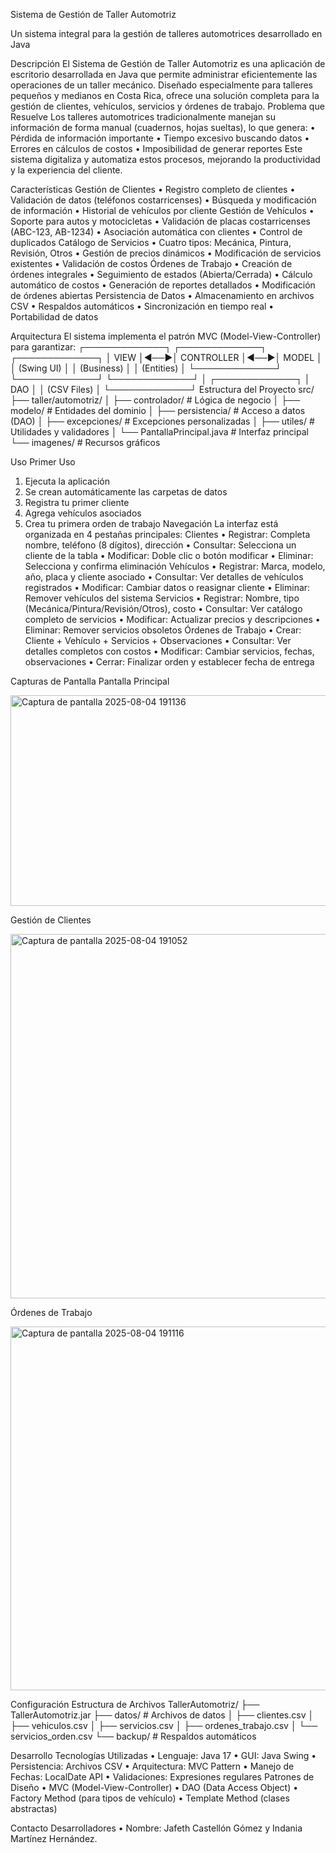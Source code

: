 Sistema de Gestión de Taller Automotriz
    
Un sistema integral para la gestión de talleres automotrices desarrollado en Java

Descripción
El Sistema de Gestión de Taller Automotriz es una aplicación de escritorio desarrollada en Java que permite administrar eficientemente las operaciones de un taller mecánico. Diseñado especialmente para talleres pequeños y medianos en Costa Rica, ofrece una solución completa para la gestión de clientes, vehículos, servicios y órdenes de trabajo.
Problema que Resuelve
Los talleres automotrices tradicionalmente manejan su información de forma manual (cuadernos, hojas sueltas), lo que genera:
•	Pérdida de información importante
•	 Tiempo excesivo buscando datos
•	 Errores en cálculos de costos
•	Imposibilidad de generar reportes
Este sistema digitaliza y automatiza estos procesos, mejorando la productividad y la experiencia del cliente.

 Características
Gestión de Clientes
•	 Registro completo de clientes
•	 Validación de datos (teléfonos costarricenses)
•	 Búsqueda y modificación de información
•	 Historial de vehículos por cliente
 Gestión de Vehículos
•	 Soporte para autos y motocicletas
•	 Validación de placas costarricenses (ABC-123, AB-1234)
•	 Asociación automática con clientes
•	Control de duplicados
Catálogo de Servicios
•	 Cuatro tipos: Mecánica, Pintura, Revisión, Otros
•	 Gestión de precios dinámicos
•	 Modificación de servicios existentes
•	 Validación de costos
Órdenes de Trabajo
•	 Creación de órdenes integrales
•	 Seguimiento de estados (Abierta/Cerrada)
•	 Cálculo automático de costos
•	 Generación de reportes detallados
•	 Modificación de órdenes abiertas
 Persistencia de Datos
•	Almacenamiento en archivos CSV
•	 Respaldos automáticos
•	 Sincronización en tiempo real
•	 Portabilidad de datos

 Arquitectura
El sistema implementa el patrón MVC (Model-View-Controller) para garantizar:
┌─────────────┐    ┌─────────────┐    ┌─────────────┐
│    VIEW     │◄──►│ CONTROLLER  │◄──►│    MODEL    │
│ (Swing UI)  │    │ (Business)  │    │ (Entities)  │
└─────────────┘    └─────────────┘    └─────────────┘
                           │
                   ┌─────────────┐
                   │    DAO      │
                   │ (CSV Files) │
                   └─────────────┘
 Estructura del Proyecto
src/
├── taller/automotriz/
│   ├── controlador/          # Lógica de negocio
│   ├── modelo/               # Entidades del dominio
│   ├── persistencia/         # Acceso a datos (DAO)
│   ├── excepciones/          # Excepciones personalizadas
│   ├── utiles/               # Utilidades y validadores
│   └── PantallaPrincipal.java # Interfaz principal
└── imagenes/                 # Recursos gráficos


Uso
 Primer Uso
1.	Ejecuta la aplicación
2.	Se crean automáticamente las carpetas de datos
3.	Registra tu primer cliente
4.	Agrega vehículos asociados
5.	Crea tu primera orden de trabajo
 Navegación
La interfaz está organizada en 4 pestañas principales:
Clientes
•	Registrar: Completa nombre, teléfono (8 dígitos), dirección
•	Consultar: Selecciona un cliente de la tabla
•	Modificar: Doble clic o botón modificar
•	Eliminar: Selecciona y confirma eliminación
Vehículos
•	Registrar: Marca, modelo, año, placa y cliente asociado
•	Consultar: Ver detalles de vehículos registrados
•	Modificar: Cambiar datos o reasignar cliente
•	Eliminar: Remover vehículos del sistema
 Servicios
•	Registrar: Nombre, tipo (Mecánica/Pintura/Revisión/Otros), costo
•	Consultar: Ver catálogo completo de servicios
•	Modificar: Actualizar precios y descripciones
•	Eliminar: Remover servicios obsoletos
 Órdenes de Trabajo
•	Crear: Cliente + Vehículo + Servicios + Observaciones
•	Consultar: Ver detalles completos con costos
•	Modificar: Cambiar servicios, fechas, observaciones
•	Cerrar: Finalizar orden y establecer fecha de entrega

 Capturas de Pantalla
Pantalla Principal



<img width="574" height="337" alt="Captura de pantalla 2025-08-04 191136" src="https://github.com/user-attachments/assets/0e37db56-dbb1-4fdb-9010-eefaf21d305e" />

Gestión de Clientes




<img width="833" height="583" alt="Captura de pantalla 2025-08-04 191052" src="https://github.com/user-attachments/assets/fc677073-fd11-4989-816e-2bb37e493a14" />


Órdenes de Trabajo




<img width="845" height="582" alt="Captura de pantalla 2025-08-04 191116" src="https://github.com/user-attachments/assets/af95f42a-9d04-4f79-a2c1-28a493702f6f" />

 

Configuración
 Estructura de Archivos
TallerAutomotriz/
├── TallerAutomotriz.jar
├── datos/                    # Archivos de datos
│   ├── clientes.csv
│   ├── vehiculos.csv
│   ├── servicios.csv
│   ├── ordenes_trabajo.csv
│   └── servicios_orden.csv
└── backup/                   # Respaldos automáticos

 Desarrollo
 Tecnologías Utilizadas
•	Lenguaje: Java 17
•	GUI: Java Swing
•	Persistencia: Archivos CSV
•	Arquitectura: MVC Pattern
•	Manejo de Fechas: LocalDate API
•	Validaciones: Expresiones regulares
 Patrones de Diseño
•	MVC (Model-View-Controller)
•	DAO (Data Access Object)
•	Factory Method (para tipos de vehículo)
•	Template Method (clases abstractas)

 Contacto
 Desarrolladores 
•	Nombre: Jafeth Castellón Gómez y Indania Martínez Hernández.



